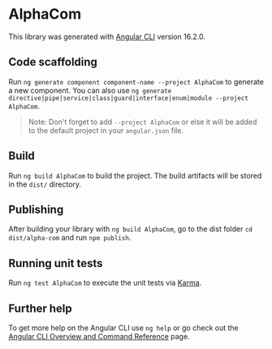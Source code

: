 # AlphaCom

This library was generated with [Angular CLI](https://github.com/angular/angular-cli) version 16.2.0.

## Code scaffolding

Run `ng generate component component-name --project AlphaCom` to generate a new component. You can also use `ng generate directive|pipe|service|class|guard|interface|enum|module --project AlphaCom`.
> Note: Don't forget to add `--project AlphaCom` or else it will be added to the default project in your `angular.json` file. 

## Build

Run `ng build AlphaCom` to build the project. The build artifacts will be stored in the `dist/` directory.

## Publishing

After building your library with `ng build AlphaCom`, go to the dist folder `cd dist/alpha-com` and run `npm publish`.

## Running unit tests

Run `ng test AlphaCom` to execute the unit tests via [Karma](https://karma-runner.github.io).

## Further help

To get more help on the Angular CLI use `ng help` or go check out the [Angular CLI Overview and Command Reference](https://angular.io/cli) page.
